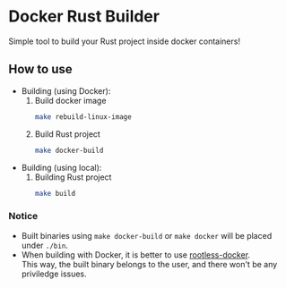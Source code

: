 # Docker Rust Builder
Simple tool to build your Rust project inside docker containers!

## How to use
- Building (using Docker):
    1. Build docker image
        ``` bash
        make rebuild-linux-image
        ```
    2. Build Rust project
        ``` bash
        make docker-build
        ```
- Building (using local):
    1. Building Rust project
        ``` bash
        make build
        ```

### Notice
- Built binaries using `make docker-build` or `make docker` will be placed \
under `./bin`.
- When building with Docker, it is better to use [rootless-docker](https://docs.docker.com/engine/security/rootless/). \
This way, the built binary belongs to the user, and there won't be any \
priviledge issues.
